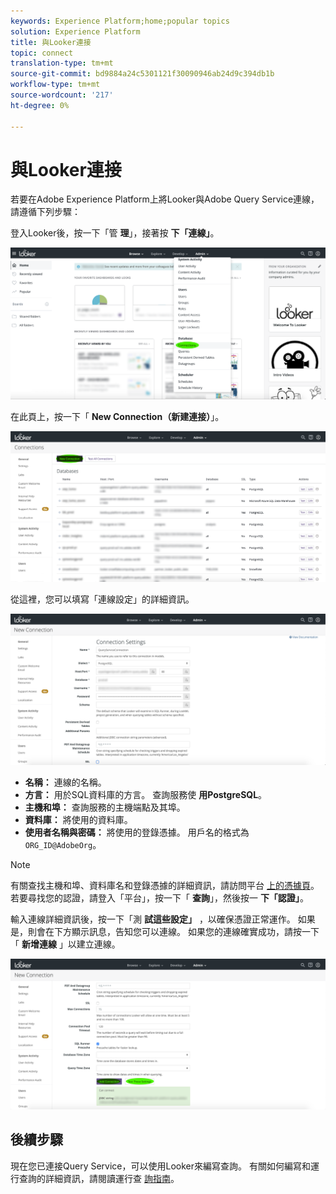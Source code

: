 ```yaml
---
keywords: Experience Platform;home;popular topics
solution: Experience Platform
title: 與Looker連接
topic: connect
translation-type: tm+mt
source-git-commit: bd9884a24c5301121f30090946ab24d9c394db1b
workflow-type: tm+mt
source-wordcount: '217'
ht-degree: 0%

---
```



# 與Looker連接

若要在Adobe Experience Platform上將Looker與Adobe Query Service連線，請遵循下列步驟：

登入Looker後，按一下「管 **理**」，接著按 **下「連線」**。

![](../images/clients/looker/click-admin-connections.png)

在此頁上，按一下「 **New Connection（新建連接）**」。

![](../images/clients/looker/click-new-connection.png)

從這裡，您可以填寫「連線設定」的詳細資訊。

![](../images/clients/looker/new-connection.png)

- **名稱：** 連線的名稱。
- **方言：** 用於SQL資料庫的方言。 查詢服務使 **用PostgreSQL**。
- **主機和埠：** 查詢服務的主機端點及其埠。
- **資料庫：** 將使用的資料庫。
- **使用者名稱與密碼：** 將使用的登錄憑據。 用戶名的格式為 `ORG_ID@AdobeOrg`。

>[!NOTE]
>
>有關查找主機和埠、資料庫名和登錄憑據的詳細資訊，請訪問平台 [上的憑據頁](https://platform.adobe.com/query/configuration)。 若要尋找您的認證，請登入「平台」，按一下「 **查詢**」，然後按一 **下「認證」**。

輸入連線詳細資訊後，按一下「測 **試這些設定」** ，以確保憑證正常運作。 如果是，則會在下方顯示訊息，告知您可以連線。 如果您的連線確實成功，請按一下「 **新增連線** 」以建立連線。

![](../images/clients/looker/click-test-connection.png)

## 後續步驟

現在您已連接Query Service，可以使用Looker來編寫查詢。 有關如何編寫和運行查詢的詳細資訊，請閱讀運行查 [詢指南](../creating-queries/creating-queries.md)。